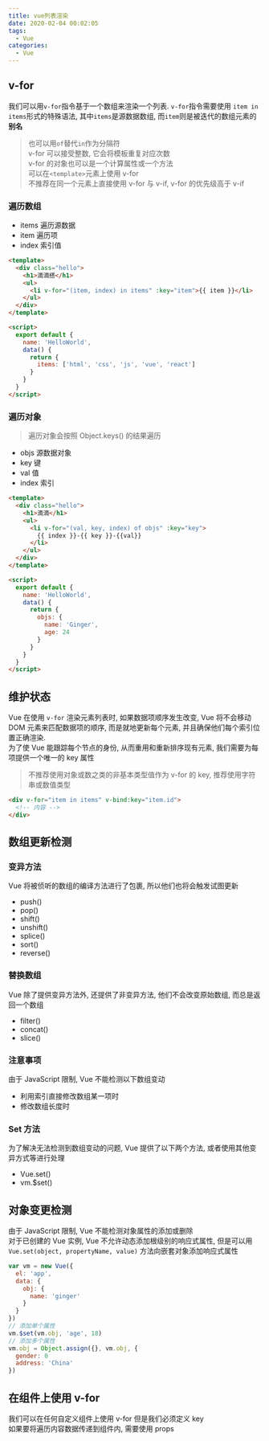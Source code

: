 ```yaml
---
title: vue列表渲染
date: 2020-02-04 00:02:05
tags:
  - Vue
categories:
  - Vue
---
```


## v-for

我们可以用`v-for`指令基于一个数组来渲染一个列表. `v-for`指令需要使用 `item in items`形式的特殊语法, 其中`items`是源数据数组, 而`item`则是被迭代的数组元素的**别名**

> 也可以用`of`替代`in`作为分隔符  
> v-for 可以接受整数, 它会将模板重复对应次数  
> v-for 的对象也可以是一个计算属性或一个方法  
> 可以在`<template>`元素上使用 v-for  
> 不推荐在同一个元素上直接使用 v-for 与 v-if, v-for 的优先级高于 v-if

### 遍历数组

- items 遍历源数据
- item 遍历项
- index 索引值

```html
<template>
  <div class="hello">
    <h1>滴滴搭</h1>
    <ul>
      <li v-for="(item, index) in items" :key="item">{{ item }}</li>
    </ul>
  </div>
</template>

<script>
  export default {
    name: 'HelloWorld',
    data() {
      return {
        items: ['html', 'css', 'js', 'vue', 'react']
      }
    }
  }
</script>
```

### 遍历对象

> 遍历对象会按照 Object.keys() 的结果遍历

- objs 源数据对象
- key 键
- val 值
- index 索引

```html
<template>
  <div class="hello">
    <h1>滴滴</h1>
    <ul>
      <li v-for="(val, key, index) of objs" :key="key">
        {{ index }}-{{ key }}-{{val}}
      </li>
    </ul>
  </div>
</template>

<script>
  export default {
    name: 'HelloWorld',
    data() {
      return {
        objs: {
          name: 'Ginger',
          age: 24
        }
      }
    }
  }
</script>
```

## 维护状态

Vue 在使用 `v-for` 渲染元素列表时, 如果数据项顺序发生改变, Vue 将不会移动 DOM 元素来匹配数据项的顺序, 而是就地更新每个元素, 并且确保他们每个索引位置正确渲染.  
为了使 Vue 能跟踪每个节点的身份, 从而重用和重新排序现有元素, 我们需要为每项提供一个唯一的 key 属性

> 不推荐使用对象或数之类的非基本类型值作为 v-for 的 key, 推荐使用字符串或数值类型

```html
<div v-for="item in items" v-bind:key="item.id">
  <!-- 内容 -->
</div>
```

## 数组更新检测

### 变异方法

Vue 将被侦听的数组的编译方法进行了包裹, 所以他们也将会触发试图更新

- push()
- pop()
- shift()
- unshift()
- splice()
- sort()
- reverse()

### 替换数组

Vue 除了提供变异方法外, 还提供了非变异方法, 他们不会改变原始数组, 而总是返回一个数组

- filter()
- concat()
- slice()

### 注意事项

由于 JavaScript 限制, Vue 不能检测以下数组变动

- 利用索引直接修改数组某一项时
- 修改数组长度时

### Set 方法

为了解决无法检测到数组变动的问题, Vue 提供了以下两个方法, 或者使用其他变异方式等进行处理

- Vue.set()
- vm.\$set()

## 对象变更检测

由于 JavaScript 限制, Vue 不能检测对象属性的添加或删除  
对于已创建的 Vue 实例, Vue 不允许动态添加根级别的响应式属性, 但是可以用 `Vue.set(object, propertyName, value)` 方法向嵌套对象添加响应式属性

```js
var vm = new Vue({
  el: 'app',
  data: {
    obj: {
      name: 'ginger'
    }
  }
})
// 添加单个属性
vm.$set(vm.obj, 'age', 18)
// 添加多个属性
vm.obj = Object.assign({}, vm.obj, {
  gender: 0
  address: 'China'
})
```

## 在组件上使用 v-for

我们可以在任何自定义组件上使用 v-for 但是我们必须定义 key  
如果要将遍历内容数据传递到组件内, 需要使用 props
